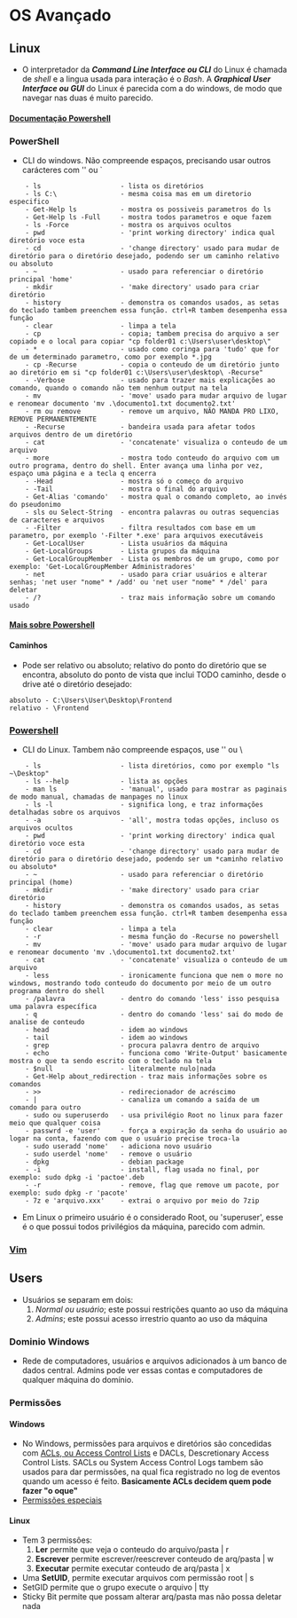 # OS Avançado
   
## Linux
- O interpretador da ***Command Line Interface ou CLI*** do Linux é chamada de *shell* e a lingua usada para interação é o *Bash*. A ***Graphical User Interface ou GUI*** do Linux é parecida com a do windows, de modo que navegar nas duas é muito parecido.
   
#### [Documentação Powershell](https://learn.microsoft.com/pt-br/powershell/)
   
### PowerShell
- CLI do windows. Não compreende espaços, precisando usar outros carácteres com '' ou `
```
    - ls                    - lista os diretórios
    - ls C:\                - mesma coisa mas em um diretorio especifico
    - Get-Help ls           - mostra os possiveis parametros do ls
    - Get-Help ls -Full     - mostra todos parametros e oque fazem
    - ls -Force             - mostra os arquivos ocultos
    - pwd                   - 'print working directory' indica qual diretório voce esta
    - cd                    - 'change directory' usado para mudar de diretório para o diretório desejado, podendo ser um caminho relativo ou absoluto
    - ~                     - usado para referenciar o diretório principal 'home'
    - mkdir                 - 'make directory' usado para criar diretório
    - history               - demonstra os comandos usados, as setas do teclado tambem preenchem essa função. ctrl+R tambem desempenha essa função
    - clear                 - limpa a tela
    - cp                    - copia; tambem precisa do arquivo a ser copiado e o local para copiar "cp folder01 c:\Users\user\desktop\"
    - *                     - usado como coringa para 'tudo' que for de um determinado parametro, como por exemplo *.jpg
    - cp -Recurse           - copia o conteudo de um diretório junto ao diretório em si "cp folder01 c:\Users\user\desktop\ -Recurse"
    - -Verbose              - usado para trazer mais explicações ao comando, quando o comando não tem nenhum output na tela
    - mv                    - 'move' usado para mudar arquivo de lugar e renomear documento 'mv .\documento1.txt documento2.txt'
    - rm ou remove          - remove um arquivo, NÃO MANDA PRO LIXO, REMOVE PERMANENTEMENTE
    - -Recurse              - bandeira usada para afetar todos arquivos dentro de um diretório
    - cat                   - 'concatenate' visualiza o conteudo de um arquivo
    - more                  - mostra todo conteudo do arquivo com um outro programa, dentro do shell. Enter avança uma linha por vez, espaço uma página e a tecla q encerra
    - -Head                 - mostra só o começo do arquivo
    - -Tail                 - mostra o final do arquivo
    - Get-Alias 'comando'   - mostra qual o comando completo, ao invés do pseudonimo
    - sls ou Select-String  - encontra palavras ou outras sequencias de caracteres e arquivos
    - -Filter               - filtra resultados com base em um parametro, por exemplo '-Filter *.exe' para arquivos executáveis
    - Get-LocalUser         - Lista usuários da máquina
    - Get-LocalGroups       - Lista grupos da máquina
    - Get-LocalGroupMember  - Lista os membros de um grupo, como por exemplo: 'Get-LocalGroupMember Administradores'
    - net                   - usado para criar usuários e alterar senhas; 'net user "nome" * /add' ou 'net user "nome" * /del' para deletar
    - /?                    - traz mais informação sobre um comando usado 

```

#### [Mais sobre Powershell](https://github.com/PowerShell/PowerShell/blob/master/docs/learning-powershell/README.md)
      
#### Caminhos
- Pode ser relativo ou absoluto; relativo do ponto do diretório que se encontra, absoluto do ponto de vista que inclui TODO caminho, desde o drive até o diretório desejado:
```
absoluto - C:\Users\User\Desktop\Frontend
relativo - \Frontend
```
   
### [Powershell](https://www.powershellgallery.com/)
- CLI do Linux. Tambem não compreende espaços, use '' ou \
```
    - ls                    - lista diretórios, como por exemplo "ls ~\Desktop"
    - ls --help             - lista as opções
    - man ls                - 'manual', usado para mostrar as paginais de modo manual, chamadas de manpages no linux
    - ls -l                 - significa long, e traz informações detalhadas sobre os arquivos
    - -a                    - 'all', mostra todas opções, incluso os arquivos ocultos
    - pwd                   - 'print working directory' indica qual diretório voce esta
    - cd                    - 'change directory' usado para mudar de diretório para o diretório desejado, podendo ser um *caminho relativo ou absoluto*
    - ~                     - usado para referenciar o diretório principal (home)
    - mkdir                 - 'make directory' usado para criar diretório
    - history               - demonstra os comandos usados, as setas do teclado tambem preenchem essa função. ctrl+R tambem desempenha essa função
    - clear                 - limpa a tela
    - -r                    - mesma função do -Recurse no powershell
    - mv                    - 'move' usado para mudar arquivo de lugar e renomear documento 'mv .\documento1.txt documento2.txt'
    - cat                   - 'concatenate' visualiza o conteudo de um arquivo
    - less                  - ironicamente funciona que nem o more no windows, mostrando todo conteudo do documento por meio de um outro programa dentro do shell
    - /palavra              - dentro do comando 'less' isso pesquisa uma palavra específica
    - q                     - dentro do comando 'less' sai do modo de analise de conteudo
    - head                  - idem ao windows
    - tail                  - idem ao windows
    - grep                  - procura palavra dentro de arquivo
    - echo                  - funciona como 'Write-Output' basicamente mostra o que ta sendo escrito com o teclado na tela
    - $null                 - literalmente nulo|nada
    - Get-Help about_redirection - traz mais informações sobre os comandos
    - >>                    - redirecionador de acréscimo
    - |                     - canaliza um comando a saída de um comando para outro
    - sudo ou superuserdo   - usa privilégio Root no linux para fazer meio que qualquer coisa
    - passwrd -e 'user'     - força a expiração da senha do usuário ao logar na conta, fazendo com que o usuário precise troca-la
    - sudo useradd 'nome'   - adiciona novo usuário 
    - sudo userdel 'nome'   - remove o usuário
    - dpkg                  - debian package
    - -i                    - install, flag usada no final, por exemplo: sudo dpkg -i 'pactoe'.deb
    - -r                    - remove, flag que remove um pacote, por exemplo: sudo dpkg -r 'pacote'
    - 7z e 'arquivo.xxx'    - extrai o arquivo por meio do 7zip

```  

- Em Linux o primeiro usuário é o considerado Root, ou 'superuser', esse é o que possui todos privilégios da máquina, parecido com admin. 

### [Vim](https://www.vim.org/)   

## Users
- Usuários se separam em dois:
    1. *Normal ou usuário*; este possui restrições quanto ao uso da máquina
    2. *Admins*; este possui acesso irrestrio quanto ao uso da máquina    

### Dominio Windows
- Rede de computadores, usuários e arquivos adicionados à um banco de dados central. Admins pode ver essas contas e computadores de qualquer máquina do domínio.   

### Permissões
#### Windows
- No Windows, permissões para arquivos e diretórios são concedidas com [ACLs, ou Access Control Lists](https://learn.microsoft.com/pt-br/windows/win32/secauthz/access-control-lists?redirectedfrom=MSDN) e DACLs, Descretionary Access Control Lists. SACLs ou System Access Control Logs tambem são usados para dar permissões, na qual fica registrado no log de eventos quando um acesso é feito. **Basicamente ACLs decidem quem pode fazer "o oque"**   
- [Permissões especiais](https://learn.microsoft.com/en-us/previous-versions/windows/it-pro/windows-server-2008-R2-and-2008/cc732880(v=ws.11)?redirectedfrom=MSDN)

#### Linux
- Tem 3 permissôes:
    1. **Ler** permite que veja o conteudo do arquivo/pasta            | r
    2. **Escrever** permite escrever/reescrever conteudo de arq/pasta  | w
    3. **Executar** permite executar conteudo de arq/pasta             | x
- Uma  **SetUID**, permite executar arquivos com permissão root        | s
- SetGID permite que o grupo execute o arquivo                         | tty
- Sticky Bit permite que possam alterar arq/pasta mas não possa deletar nada 